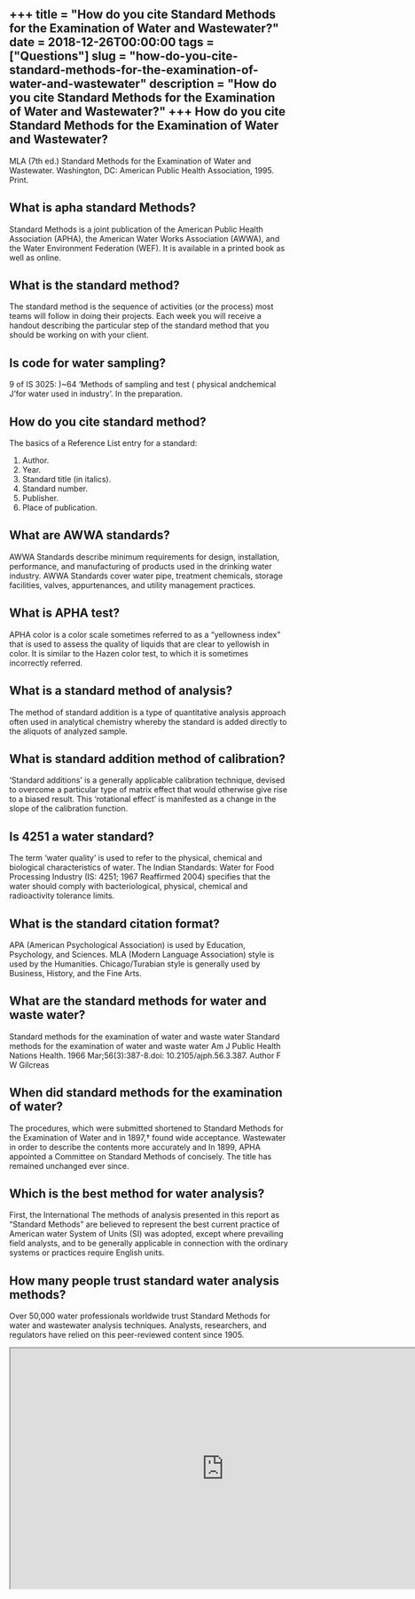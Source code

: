+++
title = "How do you cite Standard Methods for the Examination of Water and Wastewater?"
date = 2018-12-26T00:00:00
tags = ["Questions"]
slug = "how-do-you-cite-standard-methods-for-the-examination-of-water-and-wastewater"
description = "How do you cite Standard Methods for the Examination of Water and Wastewater?"
+++
How do you cite Standard Methods for the Examination of Water and Wastewater?
-----------------------------------------------------------------------------

MLA (7th ed.) Standard Methods for the Examination of Water and Wastewater. Washington, DC: American Public Health Association, 1995. Print.

What is apha standard Methods?
------------------------------

Standard Methods is a joint publication of the American Public Health Association (APHA), the American Water Works Association (AWWA), and the Water Environment Federation (WEF). It is available in a printed book as well as online.

What is the standard method?
----------------------------

The standard method is the sequence of activities (or the process) most teams will follow in doing their projects. Each week you will receive a handout describing the particular step of the standard method that you should be working on with your client.

Is code for water sampling?
---------------------------

9 of IS 3025: )~64 ‘Methods of sampling and test ( physical andchemical J’for water used in industry’. In the preparation.

How do you cite standard method?
--------------------------------

The basics of a Reference List entry for a standard:

1. Author.
2. Year.
3. Standard title (in italics).
4. Standard number.
5. Publisher.
6. Place of publication.

What are AWWA standards?
------------------------

AWWA Standards describe minimum requirements for design, installation, performance, and manufacturing of products used in the drinking water industry. AWWA Standards cover water pipe, treatment chemicals, storage facilities, valves, appurtenances, and utility management practices.

What is APHA test?
------------------

APHA color is a color scale sometimes referred to as a “yellowness index” that is used to assess the quality of liquids that are clear to yellowish in color. It is similar to the Hazen color test, to which it is sometimes incorrectly referred.

What is a standard method of analysis?
--------------------------------------

The method of standard addition is a type of quantitative analysis approach often used in analytical chemistry whereby the standard is added directly to the aliquots of analyzed sample.

What is standard addition method of calibration?
------------------------------------------------

‘Standard additions’ is a generally applicable calibration technique, devised to overcome a particular type of matrix effect that would otherwise give rise to a biased result. This ‘rotational effect’ is manifested as a change in the slope of the calibration function.

Is 4251 a water standard?
-------------------------

The term ‘water quality’ is used to refer to the physical, chemical and biological characteristics of water. The Indian Standards: Water for Food Processing Industry (IS: 4251; 1967 Reaffirmed 2004) specifies that the water should comply with bacteriological, physical, chemical and radioactivity tolerance limits.

What is the standard citation format?
-------------------------------------

APA (American Psychological Association) is used by Education, Psychology, and Sciences. MLA (Modern Language Association) style is used by the Humanities. Chicago/Turabian style is generally used by Business, History, and the Fine Arts.

What are the standard methods for water and waste water?
--------------------------------------------------------

Standard methods for the examination of water and waste water Standard methods for the examination of water and waste water Am J Public Health Nations Health. 1966 Mar;56(3):387-8.doi: 10.2105/ajph.56.3.387. Author F W Gilcreas

When did standard methods for the examination of water?
-------------------------------------------------------

The procedures, which were submitted shortened to Standard Methods for the Examination of Water and in 1897,† found wide acceptance. Wastewater in order to describe the contents more accurately and In 1899, APHA appointed a Committee on Standard Methods of concisely. The title has remained unchanged ever since.

Which is the best method for water analysis?
--------------------------------------------

First, the International The methods of analysis presented in this report as “Standard Methods” are believed to represent the best current practice of American water System of Units (SI) was adopted, except where prevailing field analysts, and to be generally applicable in connection with the ordinary systems or practices require English units.

How many people trust standard water analysis methods?
------------------------------------------------------

Over 50,000 water professionals worldwide trust Standard Methods for water and wastewater analysis techniques. Analysts, researchers, and regulators have relied on this peer-reviewed content since 1905.

<iframe allow="accelerometer; autoplay; clipboard-write; encrypted-media; gyroscope; picture-in-picture" allowfullscreen="" class="__youtube_prefs__  epyt-is-override  no-lazyload" data-no-lazy="1" data-origheight="433" data-origwidth="770" data-skipgform_ajax_framebjll="" height="433" id="_ytid_51265" loading="lazy" src="https://www.youtube.com/embed/4f_8XqKTwXI?enablejsapi=1&list=PL6Pc1uLK22PHDjlePaSGJaBzPYOQaKN_5&autoplay=0&cc_load_policy=0&cc_lang_pref=&iv_load_policy=1&loop=0&modestbranding=0&rel=1&fs=1&playsinline=0&autohide=2&theme=dark&color=red&controls=1&" title="YouTube player" width="770"></iframe>